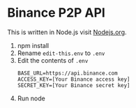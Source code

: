 # Binance P2P API

This is written in Node.js visit [Nodejs.org](https://nodejs.org/en/). 

1. npm install
2. Rename ``` edit-this.env ``` to ```.env```
3. Edit the contents of ```.env```
    ```
    BASE_URL=https://api.binance.com
    ACCESS_KEY=[Your Binance access key]
    SECRET_KEY=[Your Binance secret key]
    ```
4. Run node